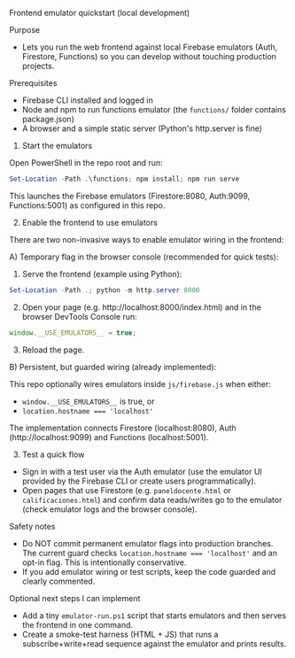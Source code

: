 Frontend emulator quickstart (local development)

Purpose

- Lets you run the web frontend against local Firebase emulators (Auth, Firestore, Functions) so you can develop without touching production projects.

Prerequisites

- Firebase CLI installed and logged in
- Node and npm to run functions emulator (the `functions/` folder contains package.json)
- A browser and a simple static server (Python's http.server is fine)

1. Start the emulators

Open PowerShell in the repo root and run:

```powershell
Set-Location -Path .\functions; npm install; npm run serve
```

This launches the Firebase emulators (Firestore:8080, Auth:9099, Functions:5001) as configured in this repo.

2. Enable the frontend to use emulators

There are two non-invasive ways to enable emulator wiring in the frontend:

A) Temporary flag in the browser console (recommended for quick tests):

1. Serve the frontend (example using Python):

```powershell
Set-Location -Path .; python -m http.server 8000
```

2. Open your page (e.g. http://localhost:8000/index.html) and in the browser DevTools Console run:

```javascript
window.__USE_EMULATORS__ = true;
```

3. Reload the page.

B) Persistent, but guarded wiring (already implemented):

This repo optionally wires emulators inside `js/firebase.js` when either:

- `window.__USE_EMULATORS__` is true, or
- `location.hostname === 'localhost'`

The implementation connects Firestore (localhost:8080), Auth (http://localhost:9099) and Functions (localhost:5001).

3. Test a quick flow

- Sign in with a test user via the Auth emulator (use the emulator UI provided by the Firebase CLI or create users programmatically).
- Open pages that use Firestore (e.g. `paneldocente.html` or `calificaciones.html`) and confirm data reads/writes go to the emulator (check emulator logs and the browser console).

Safety notes

- Do NOT commit permanent emulator flags into production branches. The current guard checks `location.hostname === 'localhost'` and an opt-in flag. This is intentionally conservative.
- If you add emulator wiring or test scripts, keep the code guarded and clearly commented.

Optional next steps I can implement

- Add a tiny `emulator-run.ps1` script that starts emulators and then serves the frontend in one command.
- Create a smoke-test harness (HTML + JS) that runs a subscribe+write+read sequence against the emulator and prints results.
